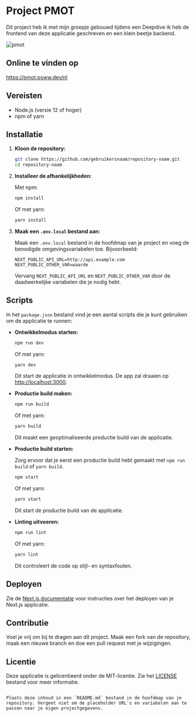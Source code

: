 ﻿# Project PMOT

Dit project heb ik met mijn groepje gebouwd tijdens een Deepdive ik heb de frontend van deze applicatie geschreven en een klein beetje backend.

![pmot](https://github.com/TimNieborg2/PMOT/assets/125286309/542c3e91-490a-40df-9da5-40e6d039de8e)


## Online te vinden op

https://pmot.psww.dev/nl

## Vereisten

- Node.js (versie 12 of hoger)
- npm of yarn

## Installatie

1. **Kloon de repository:**

   ```bash
   git clone https://github.com/gebruikersnaam/repository-naam.git
   cd repository-naam
   ```

2. **Installeer de afhankelijkheden:**

   Met npm:

   ```bash
   npm install
   ```

   Of met yarn:

   ```bash
   yarn install
   ```

3. **Maak een `.env.local` bestand aan:**

   Maak een `.env.local` bestand in de hoofdmap van je project en voeg de benodigde omgevingsvariabelen toe. Bijvoorbeeld:

   ```env
   NEXT_PUBLIC_API_URL=http://api.example.com
   NEXT_PUBLIC_OTHER_VAR=waarde
   ```

   Vervang `NEXT_PUBLIC_API_URL` en `NEXT_PUBLIC_OTHER_VAR` door de daadwerkelijke variabelen die je nodig hebt.

## Scripts

In het `package.json` bestand vind je een aantal scripts die je kunt gebruiken om de applicatie te runnen:

- **Ontwikkelmodus starten:**

  ```bash
  npm run dev
  ```

  Of met yarn:

  ```bash
  yarn dev
  ```

  Dit start de applicatie in ontwikkelmodus. De app zal draaien op [http://localhost:3000](http://localhost:3000).

- **Productie build maken:**

  ```bash
  npm run build
  ```

  Of met yarn:

  ```bash
  yarn build
  ```

  Dit maakt een geoptimaliseerde productie build van de applicatie.

- **Productie build starten:**

  Zorg ervoor dat je eerst een productie build hebt gemaakt met `npm run build` of `yarn build`.

  ```bash
  npm start
  ```

  Of met yarn:

  ```bash
  yarn start
  ```

  Dit start de productie build van de applicatie.

- **Linting uitvoeren:**

  ```bash
  npm run lint
  ```

  Of met yarn:

  ```bash
  yarn lint
  ```

  Dit controleert de code op stijl- en syntaxfouten.

## Deployen

Zie de [Next.js documentatie](https://nextjs.org/docs/deployment) voor instructies over het deployen van je Next.js applicatie.

## Contributie

Voel je vrij om bij te dragen aan dit project. Maak een fork van de repository, maak een nieuwe branch en doe een pull request met je wijzigingen.

## Licentie

Deze applicatie is gelicentieerd onder de MIT-licentie. Zie het [LICENSE](./LICENSE) bestand voor meer informatie.
```

Plaats deze inhoud in een `README.md` bestand in de hoofdmap van je repository. Vergeet niet om de placeholder URL's en variabelen aan te passen naar je eigen projectgegevens.
